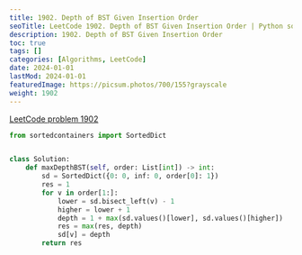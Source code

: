 ```yaml
---
title: 1902. Depth of BST Given Insertion Order
seoTitle: LeetCode 1902. Depth of BST Given Insertion Order | Python solution and explanation
description: 1902. Depth of BST Given Insertion Order
toc: true
tags: []
categories: [Algorithms, LeetCode]
date: 2024-01-01
lastMod: 2024-01-01
featuredImage: https://picsum.photos/700/155?grayscale
weight: 1902
---
```


[LeetCode problem 1902](https://leetcode.com/problems/depth-of-bst-given-insertion-order/)

```python
from sortedcontainers import SortedDict


class Solution:
    def maxDepthBST(self, order: List[int]) -> int:
        sd = SortedDict({0: 0, inf: 0, order[0]: 1})
        res = 1
        for v in order[1:]:
            lower = sd.bisect_left(v) - 1
            higher = lower + 1
            depth = 1 + max(sd.values()[lower], sd.values()[higher])
            res = max(res, depth)
            sd[v] = depth
        return res

```

